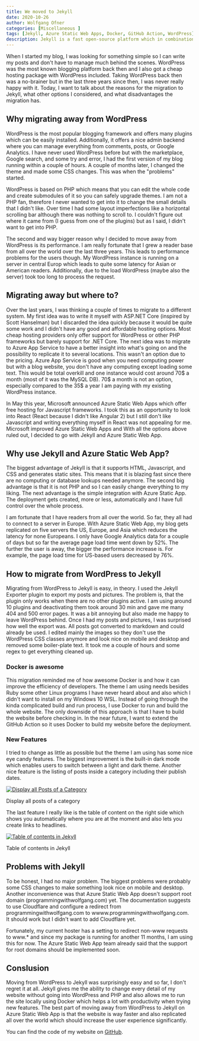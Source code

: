 ```yaml
---
title: We moved to Jekyll
date: 2020-10-26
author: Wolfgang Ofner
categories: [Miscellaneous ]
tags: [Jekyll, Azure Static Web Apps, Docker, GitHub Action, WordPress]
description: Jekyll is a fast open-source platform which in combination with Azure Static Web Apps makes your website blazing fast and gives the users a great experience. 
---
```

When I started my blog, I was looking for something simple so I can write my posts and don't have to manage much behind the scenes. WordPress was the most known blogging platform back then and I also got a cheap hosting package with WordPress included. Taking WordPress back then was a no-brainer but in the last three years since then, I was never really happy with it. Today, I want to talk about the reasons for the migration to Jekyll, what other options I considered, and what disadvantages the migration has.

## Why migrating away from WordPress
WordPress is the most popular blogging framework and offers many plugins which can be easily installed. Additionally, it offers a nice admin backend where you can manage everything from comments, posts, or Google Analytics. I have never used WordPress before but with the marketplace, Google search, and some try and error, I had the first version of my blog running within a couple of hours. A couple of months later, I changed the theme and made some CSS changes. This was when the "problems" started. 

WordPress is based on PHP which means that you can edit the whole code and create submodules of it so you can safely upgrade themes. I am not a PHP fan, therefore I never wanted to get into it to change the small details that I didn't like. Over time I had some layout imperfections like a horizontal scrolling bar although there was nothing to scroll to. I couldn't figure out where it came from (I guess from one of the plugins) but as I said, I didn't want to get into PHP.

The second and way bigger reason why I decided to move away from WordPress is its performance. I am really fortunate that I grew a reader base from all over the world over the last three years. This leads to performance problems for the users though. My WordPress instance is running on a server in central Europ which leads to quite some latency for Asian or American readers. Additionally, due to the load WordPress (maybe also the server) took too long to process the request. 

## Migrating away but where to?
Over the last years, I was thinking a couple of times to migrate to a different system. My first idea was to write it myself with ASP.NET Core (inspired by Scott Hanselman) but I discarded the idea quickly because it would be quite some work and I didn't have any good and affordable hosting options. Most cheap hosting providers only offer support for WordPress or other PHP frameworks but barely support for .NET Core.
The next idea was to migrate to Azure App Service to have a better insight into what's going on and the possibility to replicate it to several locations. This wasn't an option due to the pricing. Azure App Service is good when you need computing power but with a blog website, you don't have any computing except loading some text. This would be total overkill and one instance would cost around 70$ a month (most of it was the MySQL DB). 70$ a month is not an option, especially compared to the 35$ a year I am paying with my existing WordPress instance.

In May this year, Microsoft announced Azure Static Web Apps which offer free hosting for Javascript frameworks. I took this as an opportunity to look into React (React because I didn't like Angular 2) but I still don't like Javascript and writing everything myself in React was not appealing for me.
Microsoft improved Azure Static Web Apps and With all the options above ruled out, I decided to go with Jekyll and Azure Static Web App.

## Why use Jekyll and Azure Static Web App?
The biggest advantage of Jekyll is that it supports HTML, Javascript, and CSS and generates static sites. This means that it is blazing fast since there are no computing or database lookups needed anymore. The second big advantage is that it is not PHP and so I can easily change everything to my liking. The next advantage is the simple integration with Azure Static App. The deployment gets created, more or less, automatically and I have full control over the whole process.

I am fortunate that I have readers from all over the world. So far, they all had to connect to a server in Europe. With Azure Static Web App, my blog gets replicated on five servers the US, Europe, and Asia which reduces the latency for none Europeans. I only have Google Analytics data for a couple of days but so far the average page load time went down by 52%. The further the user is away, the bigger the performance increase is. For example, the page load time for US-based users decreased by 76%.

## How to migrate from WordPress to Jekyll
Migrating from WordPress to Jekyll is easy, in theory. I used the Jekyll Exporter plugin to export my posts and pictures. The problem is, that the plugin only works when there are no other plugins active. I am using around 10 plugins and deactivating them took around 30 min and gave me many 404 and 500 error pages. It was a bit annoying but also made me happy to leave WordPress behind. Once I had my posts and pictures, I was surprised how well the export was. All posts got converted to markdown and could already be used. I edited mainly the images so they don't use the WordPress CSS classes anymore and look nice on mobile and desktop and removed some boiler-plate text. It took me a couple of hours and some regex to get everything cleaned up.

### Docker is awesome
This migration reminded me of how awesome Docker is and how it can improve the efficiency of developers. The theme I am using needs besides Ruby some other Linux programs I have never heard about and also which I didn't want to install on my Windows 10 WSL. Instead of going through the kinda complicated build and run process, I use Docker to run and build the whole website. The only downside of this approach is that I have to build the website before checking in. In the near future, I want to extend the GitHub Action so it uses Docker to build my website before the deployment.

### New Features
I tried to change as little as possible but the theme I am using has some nice eye candy features. The biggest improvement is the built-in dark mode which enables users to switch between a light and dark theme. Another nice feature is the listing of posts inside a category including their publish dates.

<div class="col-12 col-sm-10 aligncenter">
  <a href="/assets/img/posts/2020/11/Display-all-Posts-of-a-Category.jpg"><img loading="lazy" src="/assets/img/posts/2020/11/Display-all-Posts-of-a-Category.jpg" alt="Display all Posts of a Category" /></a>
  
  <p>
   Display all posts of a category
  </p>
</div>

The last feature I really like is the table of content on the right side which shows you automatically where you are at the moment and also lets you create links to headlines.

<div class="col-12 col-sm-10 aligncenter">
  <a href="/assets/img/posts/2020/11/Table-of-contents-in-Jekyll.jpg"><img loading="lazy" src="/assets/img/posts/2020/11/Table-of-contents-in-Jekyll.jpg" alt="Table of contents in Jekyll" /></a>
  
  <p>
   Table of contents in Jekyll
  </p>
</div>

## Problems with Jekyll
To be honest, I had no major problem. The biggest problems were probably some CSS changes to make something look nice on mobile and desktop. Another inconvenience was that Azure Static Web App doesn't support root domain (programmingwithwolfgang.com) yet. The documentation suggests to use Cloudflare and configure a redirect from programmingwithwolfgang.com to wwww.programmingwithwolfgang.com. It should work but I didn't want to add Cloudflare yet. 

Fortunately, my current hoster has a setting to redirect non-www requests to www.* and since my package is running for another 11 months, I am using this for now. The Azure Static Web App team already said that the support for root domains should be implemented soon.

## Conslusion
Moving from WordPress to Jekyll was surprisingly easy and so far, I don't regret it at all. Jekyll gives me the ability to change every detail of my website without going into WordPress and PHP and also allows me to run the site locally using Docker which helps a lot with productivity when trying new features. The best part of moving away from WordPress to Jekyll on Azure Static Web App is that the website is way faster and also replicated all over the world which should increase the user experience significantly.

You can find the code of my website on <a href="https://github.com/WolfgangOfner/ProgrammingWithWolfgangWebsite" target="_blank" rel="noopener noreferrer">GitHub</a>.